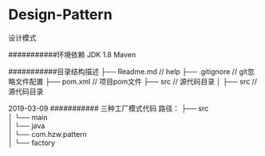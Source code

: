 # Design-Pattern
设计模式

###########环境依赖
JDK 1.8
Maven

###########目录结构描述
├── Readme.md                   // help
├── .gitignore                  // git忽略文件配置
├── pom.xml                     // 项目pom文件
├── src                         // 源代码目录
│   ├── src                     // 源代码目录


2019-03-09
########### 三种工厂模式代码
路径：
├── src                         
│   └── main                    
│       └── java              
│           └── com.hzw.pattern              
│               └── factory              